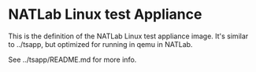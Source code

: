# NATLab Linux test Appliance

This is the definition of the NATLab Linux test appliance image.
It's similar to ../tsapp, but optimized for running in qemu in NATLab.

See ../tsapp/README.md for more info.

